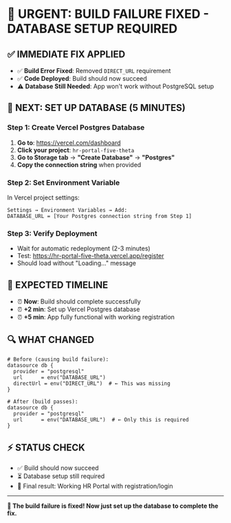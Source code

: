 # 🚨 URGENT: BUILD FAILURE FIXED - DATABASE SETUP REQUIRED

## ✅ **IMMEDIATE FIX APPLIED**
- ✅ **Build Error Fixed**: Removed `DIRECT_URL` requirement
- ✅ **Code Deployed**: Build should now succeed
- ⚠️ **Database Still Needed**: App won't work without PostgreSQL setup

## 🚀 **NEXT: SET UP DATABASE (5 MINUTES)**

### **Step 1: Create Vercel Postgres Database**
1. **Go to**: https://vercel.com/dashboard
2. **Click your project**: `hr-portal-five-theta`
3. **Go to Storage tab** → **"Create Database"** → **"Postgres"**
4. **Copy the connection string** when provided

### **Step 2: Set Environment Variable**
In Vercel project settings:
```
Settings → Environment Variables → Add:
DATABASE_URL = [Your Postgres connection string from Step 1]
```

### **Step 3: Verify Deployment**
- Wait for automatic redeployment (2-3 minutes)
- Test: https://hr-portal-five-theta.vercel.app/register
- Should load without "Loading..." message

## 🎯 **EXPECTED TIMELINE**
- ⏰ **Now**: Build should complete successfully
- ⏰ **+2 min**: Set up Vercel Postgres database
- ⏰ **+5 min**: App fully functional with working registration

## 🔍 **WHAT CHANGED**
```prisma
# Before (causing build failure):
datasource db {
  provider = "postgresql"
  url      = env("DATABASE_URL")
  directUrl = env("DIRECT_URL")  # ← This was missing
}

# After (build passes):
datasource db {
  provider = "postgresql"
  url      = env("DATABASE_URL")  # ← Only this is required
}
```

## ⚡ **STATUS CHECK**
- ✅ Build should now succeed
- ⏳ Database setup still required
- 🎯 Final result: Working HR Portal with registration/login

---

**🚀 The build failure is fixed! Now just set up the database to complete the fix.**
